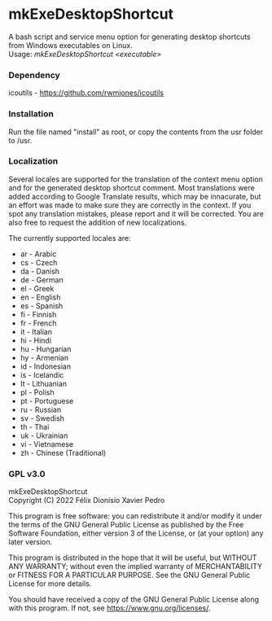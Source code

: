 # mkExeDesktopShortcut
A bash script and service menu option for generating desktop shortcuts from Windows executables on Linux.  
Usage: *mkExeDesktopShortcut \<executable\>*

### Dependency
icoutils - https://github.com/rwmjones/icoutils

### Installation
Run the file named "install" as root, or copy the contents from the usr folder to /usr.
 
### Localization
Several locales are supported for the translation of the context menu option and for the generated desktop shortcut comment. Most translations were added according to Google Translate results, which may be innacurate, but an effort was made to make sure they are correctly in the context. If you spot any translation mistakes, please report and it will be corrected. You are also free to request the addition of new localizations.

The currently supported locales are:

* ar - Arabic
* cs - Czech
* da - Danish
* de - German
* el - Greek
* en - English
* es - Spanish
* fi - Finnish
* fr - French
* it - Italian
* hi - Hindi
* hu - Hungarian
* hy - Armenian
* id - Indonesian
* is - Icelandic
* lt - Lithuanian
* pl - Polish
* pt - Portuguese
* ru - Russian
* sv - Swedish
* th - Thai
* uk - Ukrainian
* vi - Vietnamese
* zh - Chinese (Traditional)

### GPL v3.0
mkExeDesktopShortcut  
Copyright (C) 2022 Félix Dionísio Xavier Pedro

This program is free software: you can redistribute it and/or modify
it under the terms of the GNU General Public License as published by
the Free Software Foundation, either version 3 of the License, or
(at your option) any later version.

This program is distributed in the hope that it will be useful,
but WITHOUT ANY WARRANTY; without even the implied warranty of
MERCHANTABILITY or FITNESS FOR A PARTICULAR PURPOSE.  See the
GNU General Public License for more details.

You should have received a copy of the GNU General Public License
along with this program.  If not, see <https://www.gnu.org/licenses/>.
